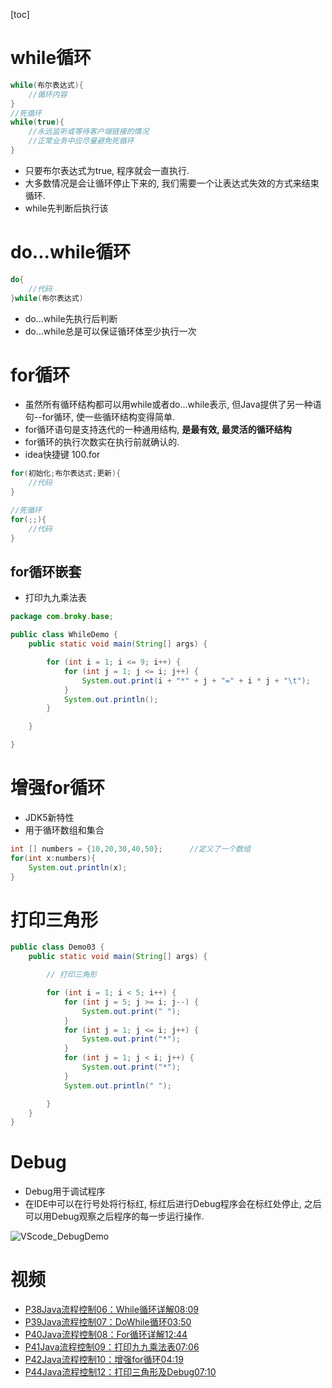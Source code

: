[toc]

# while循环

```java
while(布尔表达式){
    //循环内容
}
//死循环
while(true){    
    //永远监听或等待客户端链接的情况
    //正常业务中应尽量避免死循环
}
```

- 只要布尔表达式为true, 程序就会一直执行.
- 大多数情况是会让循环停止下来的, 我们需要一个让表达式失效的方式来结束循环.
- while先判断后执行该

# do...while循环

```java
do{
    //代码
}while(布尔表达式)
```

- do...while先执行后判断
- do...while总是可以保证循环体至少执行一次

# for循环

- 虽然所有循环结构都可以用while或者do...while表示, 但Java提供了另一种语句--for循环, 使一些循环结构变得简单.
- for循环语句是支持迭代的一种通用结构, **是最有效, 最灵活的循环结构**
- for循环的执行次数实在执行前就确认的.
- idea快捷键 100.for

```java
for(初始化;布尔表达式;更新){
    //代码
}

//死循环
for(;;){
    //代码
}
```

## for循环嵌套

- 打印九九乘法表

```java
package com.broky.base;

public class WhileDemo {
    public static void main(String[] args) {

        for (int i = 1; i <= 9; i++) {
            for (int j = 1; j <= i; j++) {
                System.out.print(i + "*" + j + "=" + i * j + "\t");
            }
            System.out.println();
        }

    }

}
```

# 增强for循环

- JDK5新特性
- 用于循环数组和集合

```java
int [] numbers = {10,20,30,40,50};		//定义了一个数组
for(int x:numbers){
    System.out.println(x);
}
```

# 打印三角形

```java
public class Demo03 {
    public static void main(String[] args) {

        // 打印三角形

        for (int i = 1; i < 5; i++) {
            for (int j = 5; j >= i; j--) {
                System.out.print(" ");
            }
            for (int j = 1; j <= i; j++) {
                System.out.print("*");
            }
            for (int j = 1; j < i; j++) {
                System.out.print("*");
            }
            System.out.println(" ");

        }
    }
}
```

# Debug

- Debug用于调试程序
- 在IDE中可以在行号处将行标红, 标红后进行Debug程序会在标红处停止, 之后可以用Debug观察之后程序的每一步运行操作.

![VScode_DebugDemo](https://i.vgy.me/C5qASW.png)

# 视频

- [P38Java流程控制06：While循环详解08:09](https://www.bilibili.com/video/BV12J41137hu?p=38)
- [P39Java流程控制07：DoWhile循环03:50](https://www.bilibili.com/video/BV12J41137hu?p=39)
- [P40Java流程控制08：For循环详解12:44](https://www.bilibili.com/video/BV12J41137hu?p=40)
- [P41Java流程控制09：打印九九乘法表07:06](https://www.bilibili.com/video/BV12J41137hu?p=41)
- [P42Java流程控制10：增强for循环04:19](https://www.bilibili.com/video/BV12J41137hu?p=42)
- [P44Java流程控制12：打印三角形及Debug07:10](https://www.bilibili.com/video/BV12J41137hu?p=44)